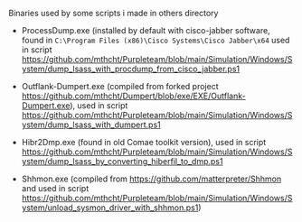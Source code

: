 Binaries used by some scripts i made in others directory 

- ProcessDump.exe (installed by default with cisco-jabber software, found in  `C:\Program Files (x86)\Cisco Systems\Cisco Jabber\x64` used in script https://github.com/mthcht/Purpleteam/blob/main/Simulation/Windows/System/dump_lsass_with_procdump_from_cisco_jabber.ps1

- Outflank-Dumpert.exe (compiled from forked project https://github.com/mthcht/Dumpert/blob/exe/EXE/Outflank-Dumpert.exe), used in script  https://github.com/mthcht/Purpleteam/blob/main/Simulation/Windows/System/dump_lsass_with_dumpert.ps1

- Hibr2Dmp.exe (found in old Comae toolkit version), used in script  https://github.com/mthcht/Purpleteam/blob/main/Simulation/Windows/System/dump_lsass_by_converting_hiberfil_to_dmp.ps1

- Shhmon.exe (compiled from https://github.com/matterpreter/Shhmon and used in script https://github.com/mthcht/Purpleteam/blob/main/Simulation/Windows/System/unload_sysmon_driver_with_shhmon.ps1)
